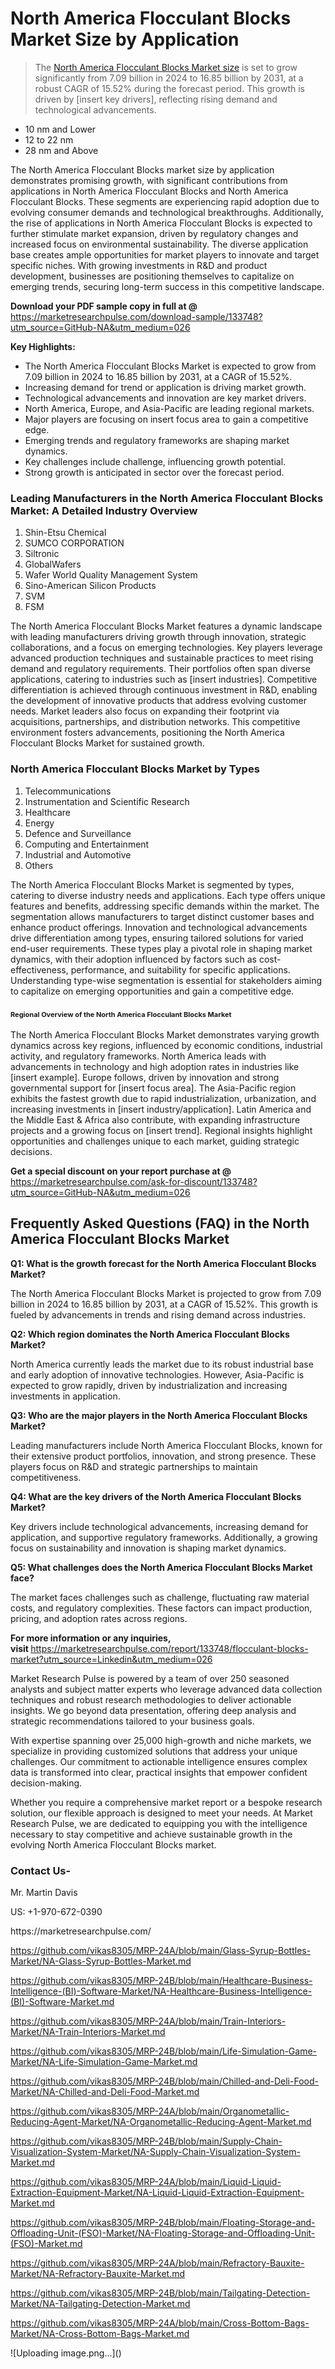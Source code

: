 <h1>North America Flocculant Blocks Market&nbsp;Size by Application</h1><blockquote><p>The <a href="https://marketresearchpulse.com/download-sample/133748?utm_source=GitHub-NA&amp;utm_medium=026">North America Flocculant Blocks Market size</a> is set to grow significantly from 7.09 billion in 2024 to 16.85 billion by 2031, at a robust CAGR of 15.52% during the forecast period. This growth is driven by [insert key drivers], reflecting rising demand and technological advancements.</p></blockquote><ul><li>10 nm and Lower<li> 12 to 22 nm<li> 28 nm and Above</li></ul><p>The North America Flocculant Blocks market size by application demonstrates promising growth, with significant contributions from applications in North America Flocculant Blocks and North America Flocculant Blocks. These segments are experiencing rapid adoption due to evolving consumer demands and technological breakthroughs. Additionally, the rise of applications in North America Flocculant Blocks is expected to further stimulate market expansion, driven by regulatory changes and increased focus on environmental sustainability. The diverse application base creates ample opportunities for market players to innovate and target specific niches. With growing investments in R&D and product development, businesses are positioning themselves to capitalize on emerging trends, securing long-term success in this competitive landscape.</p><p><strong>Download your PDF sample copy in full at @ </strong><a href="https://marketresearchpulse.com/download-sample/133748?utm_source=GitHub-NA&amp;utm_medium=026">https://marketresearchpulse.com/download-sample/133748?utm_source=GitHub-NA&amp;utm_medium=026</a></p><p><strong>Key Highlights: </strong></p><ul><li>The North America Flocculant Blocks Market is expected to grow from 7.09 billion in 2024 to 16.85 billion by 2031, at a CAGR of 15.52%.</li><li>Increasing demand for trend or application is driving market growth.</li><li>Technological advancements and innovation are key market drivers.</li><li>North America, Europe, and Asia-Pacific are leading regional markets.</li><li>Major players are focusing on insert focus area to gain a competitive edge.</li><li>Emerging trends and regulatory frameworks are shaping market dynamics.</li><li>Key challenges include challenge, influencing growth potential.</li><li>Strong growth is anticipated in sector over the forecast period.</li></ul><h3>Leading Manufacturers in the North America Flocculant Blocks Market: A Detailed Industry Overview</h3><ol><li>Shin-Etsu Chemical</li><li>SUMCO CORPORATION</li><li>Siltronic</li><li>GlobalWafers</li><li>Wafer World Quality Management System</li><li>Sino-American Silicon Products</li><li>SVM</li><li>FSM</li></ol><div class="flex max-w-full flex-col flex-grow"><div class="min-h-8 text-message flex w-full flex-col items-end gap-2 whitespace-normal break-words [.text-message+&amp;]:mt-5" dir="auto" data-message-author-role="assistant" data-message-id="fd8432e4-4910-450d-b182-61b7bfb0a01f" data-message-model-slug="gpt-4o"><div class="flex w-full flex-col gap-1 empty:hidden first:pt-[3px]"><div class="markdown prose w-full break-words dark:prose-invert light"><p>The North America Flocculant Blocks Market features a dynamic landscape with leading manufacturers driving growth through innovation, strategic collaborations, and a focus on emerging technologies. Key players leverage advanced production techniques and sustainable practices to meet rising demand and regulatory requirements. Their portfolios often span diverse applications, catering to industries such as [insert industries]. Competitive differentiation is achieved through continuous investment in R&amp;D, enabling the development of innovative products that address evolving customer needs. Market leaders also focus on expanding their footprint via acquisitions, partnerships, and distribution networks. This competitive environment fosters advancements, positioning the North America Flocculant Blocks Market for sustained growth.</p></div></div></div></div><h3>North America Flocculant Blocks Market by Types</h3><ol><li>Telecommunications<li> Instrumentation and Scientific Research<li> Healthcare<li> Energy<li> Defence and Surveillance<li> Computing and Entertainment<li> Industrial and Automotive<li> Others</li></ol><div class="flex max-w-full flex-col flex-grow"><div class="min-h-8 text-message flex w-full flex-col items-end gap-2 whitespace-normal break-words [.text-message+&amp;]:mt-5" dir="auto" data-message-author-role="assistant" data-message-id="084470be-0bb7-4664-bddf-5156b4f41249" data-message-model-slug="gpt-4o-mini"><div class="flex w-full flex-col gap-1 empty:hidden first:pt-[3px]"><div class="markdown prose w-full break-words dark:prose-invert light"><p>The North America Flocculant Blocks Market is segmented by types, catering to diverse industry needs and applications. Each type offers unique features and benefits, addressing specific demands within the market. The segmentation allows manufacturers to target distinct customer bases and enhance product offerings. Innovation and technological advancements drive differentiation among types, ensuring tailored solutions for varied end-user requirements. These types play a pivotal role in shaping market dynamics, with their adoption influenced by factors such as cost-effectiveness, performance, and suitability for specific applications. Understanding type-wise segmentation is essential for stakeholders aiming to capitalize on emerging opportunities and gain a competitive edge.</p></div></div></div></div><h3><span style="font-size: 11px;">Regional Overview of the North America Flocculant Blocks Market</span></h3><div class="flex max-w-full flex-col flex-grow"><div class="min-h-8 text-message flex w-full flex-col items-end gap-2 whitespace-normal break-words [.text-message+&amp;]:mt-5" dir="auto" data-message-author-role="assistant" data-message-id="e9038762-ce64-4e30-91c9-9bd413514231" data-message-model-slug="gpt-4o-mini"><div class="flex w-full flex-col gap-1 empty:hidden first:pt-[3px]"><div class="markdown prose w-full break-words dark:prose-invert light"><p>The North America Flocculant Blocks Market demonstrates varying growth dynamics across key regions, influenced by economic conditions, industrial activity, and regulatory frameworks. North America leads with advancements in technology and high adoption rates in industries like [insert example]. Europe follows, driven by innovation and strong governmental support for [insert focus area]. The Asia-Pacific region exhibits the fastest growth due to rapid industrialization, urbanization, and increasing investments in [insert industry/application]. Latin America and the Middle East &amp; Africa also contribute, with expanding infrastructure projects and a growing focus on [insert trend]. Regional insights highlight opportunities and challenges unique to each market, guiding strategic decisions.</p></div></div></div></div><p><strong>Get a special discount on your report purchase at @ </strong><a href="https://marketresearchpulse.com/ask-for-discount/133748?utm_source=GitHub-NA&amp;utm_medium=026">https://marketresearchpulse.com/ask-for-discount/133748?utm_source=GitHub-NA&amp;utm_medium=026</a></p><h2>Frequently Asked Questions (FAQ) in the North America Flocculant Blocks Market</h2><p><strong>Q1: What is the growth forecast for the North America Flocculant Blocks Market?</strong></p><p>The North America Flocculant Blocks Market is projected to grow from 7.09 billion in 2024 to 16.85 billion by 2031, at a CAGR of 15.52%. This growth is fueled by advancements in trends and rising demand across industries.</p><p><strong>Q2: Which region dominates the North America Flocculant Blocks Market?</strong></p><p>North America currently leads the market due to its robust industrial base and early adoption of innovative technologies. However, Asia-Pacific is expected to grow rapidly, driven by industrialization and increasing investments in application.</p><p><strong>Q3: Who are the major players in the North America Flocculant Blocks Market?</strong></p><p>Leading manufacturers include North America Flocculant Blocks, known for their extensive product portfolios, innovation, and strong presence. These players focus on R&amp;D and strategic partnerships to maintain competitiveness.</p><p><strong>Q4: What are the key drivers of the North America Flocculant Blocks Market?</strong></p><p>Key drivers include technological advancements, increasing demand for application, and supportive regulatory frameworks. Additionally, a growing focus on sustainability and innovation is shaping market dynamics.</p><p><strong>Q5: What challenges does the North America Flocculant Blocks Market face?</strong></p><p>The market faces challenges such as challenge, fluctuating raw material costs, and regulatory complexities. These factors can impact production, pricing, and adoption rates across regions.</p><p><strong>For more information or any inquiries, visit&nbsp;</strong><a href="https://marketresearchpulse.com/report/133748/flocculant-blocks-market?utm_source=Linkedin&utm_medium=026">https://marketresearchpulse.com/report/133748/flocculant-blocks-market?utm_source=Linkedin&utm_medium=026</a></p><p>Market Research Pulse is powered by a team of over 250 seasoned analysts and subject matter experts who leverage advanced data collection techniques and robust research methodologies to deliver actionable insights. We go beyond data presentation, offering deep analysis and strategic recommendations tailored to your business goals.</p><p>With expertise spanning over 25,000 high-growth and niche markets, we specialize in providing customized solutions that address your unique challenges. Our commitment to actionable intelligence ensures complex data is transformed into clear, practical insights that empower confident decision-making.</p><p>Whether you require a comprehensive market report or a bespoke research solution, our flexible approach is designed to meet your needs. At Market Research Pulse, we are dedicated to equipping you with the intelligence necessary to stay competitive and achieve sustainable growth in the evolving North America Flocculant Blocks market.</p><h3><strong>Contact Us-</strong></h3><p>Mr. Martin Davis</p><p>US: +1-970-672-0390</p><p>https://marketresearchpulse.com/</p><p><a href="https://github.com/vikas8305/MRP-24A/blob/main/Glass-Syrup-Bottles-Market/NA-Glass-Syrup-Bottles-Market.md">https://github.com/vikas8305/MRP-24A/blob/main/Glass-Syrup-Bottles-Market/NA-Glass-Syrup-Bottles-Market.md</a></p><p><a href="https://github.com/vikas8305/MRP-24B/blob/main/Healthcare-Business-Intelligence-(BI)-Software-Market/NA-Healthcare-Business-Intelligence-(BI)-Software-Market.md">https://github.com/vikas8305/MRP-24B/blob/main/Healthcare-Business-Intelligence-(BI)-Software-Market/NA-Healthcare-Business-Intelligence-(BI)-Software-Market.md</a></p><p><a href="https://github.com/vikas8305/MRP-24A/blob/main/Train-Interiors-Market/NA-Train-Interiors-Market.md">https://github.com/vikas8305/MRP-24A/blob/main/Train-Interiors-Market/NA-Train-Interiors-Market.md</a></p><p><a href="https://github.com/vikas8305/MRP-24B/blob/main/Life-Simulation-Game-Market/NA-Life-Simulation-Game-Market.md">https://github.com/vikas8305/MRP-24B/blob/main/Life-Simulation-Game-Market/NA-Life-Simulation-Game-Market.md</a></p><p><a href="https://github.com/vikas8305/MRP-24B/blob/main/Chilled-and-Deli-Food-Market/NA-Chilled-and-Deli-Food-Market.md">https://github.com/vikas8305/MRP-24B/blob/main/Chilled-and-Deli-Food-Market/NA-Chilled-and-Deli-Food-Market.md</a></p><p><a href="https://github.com/vikas8305/MRP-24A/blob/main/Organometallic-Reducing-Agent-Market/NA-Organometallic-Reducing-Agent-Market.md">https://github.com/vikas8305/MRP-24A/blob/main/Organometallic-Reducing-Agent-Market/NA-Organometallic-Reducing-Agent-Market.md</a></p><p><a href="https://github.com/vikas8305/MRP-24B/blob/main/Supply-Chain-Visualization-System-Market/NA-Supply-Chain-Visualization-System-Market.md">https://github.com/vikas8305/MRP-24B/blob/main/Supply-Chain-Visualization-System-Market/NA-Supply-Chain-Visualization-System-Market.md</a></p><p><a href="https://github.com/vikas8305/MRP-24A/blob/main/Liquid-Liquid-Extraction-Equipment-Market/NA-Liquid-Liquid-Extraction-Equipment-Market.md">https://github.com/vikas8305/MRP-24A/blob/main/Liquid-Liquid-Extraction-Equipment-Market/NA-Liquid-Liquid-Extraction-Equipment-Market.md</a></p><p><a href="https://github.com/vikas8305/MRP-24B/blob/main/Floating-Storage-and-Offloading-Unit-(FSO)-Market/NA-Floating-Storage-and-Offloading-Unit-(FSO)-Market.md">https://github.com/vikas8305/MRP-24B/blob/main/Floating-Storage-and-Offloading-Unit-(FSO)-Market/NA-Floating-Storage-and-Offloading-Unit-(FSO)-Market.md</a></p><p><a href="https://github.com/vikas8305/MRP-24A/blob/main/Refractory-Bauxite-Market/NA-Refractory-Bauxite-Market.md">https://github.com/vikas8305/MRP-24A/blob/main/Refractory-Bauxite-Market/NA-Refractory-Bauxite-Market.md</a></p><p><a href="https://github.com/vikas8305/MRP-24B/blob/main/Tailgating-Detection-Market/NA-Tailgating-Detection-Market.md">https://github.com/vikas8305/MRP-24B/blob/main/Tailgating-Detection-Market/NA-Tailgating-Detection-Market.md</a></p><p><a href="https://github.com/vikas8305/MRP-24A/blob/main/Cross-Bottom-Bags-Market/NA-Cross-Bottom-Bags-Market.md">https://github.com/vikas8305/MRP-24A/blob/main/Cross-Bottom-Bags-Market/NA-Cross-Bottom-Bags-Market.md</a></p>
![Uploading image.png…]()
